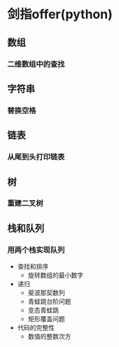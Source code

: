 # 剑指offer(python)

## 数组
### 二维数组中的查找
## 字符串
### 替换空格
## 链表
### 从尾到头打印链表
## 树
### 重建二叉树
## 栈和队列
### 用两个栈实现队列
- 查找和排序
    - 旋转数组的最小数字
- 递归
    - 斐波那契数列
    - 青蛙跳台阶问题
    - 变态青蛙跳
    - 矩形覆盖问题
- 代码的完整性
    - 数值的整数次方
    
    

    
